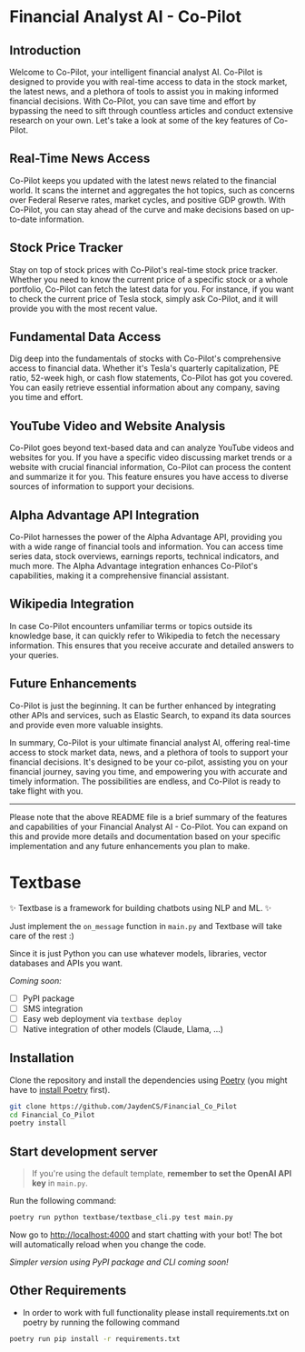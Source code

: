 # Financial Analyst AI - Co-Pilot

## Introduction

Welcome to Co-Pilot, your intelligent financial analyst AI. Co-Pilot is designed to provide you with real-time access to data in the stock market, the latest news, and a plethora of tools to assist you in making informed financial decisions. With Co-Pilot, you can save time and effort by bypassing the need to sift through countless articles and conduct extensive research on your own. Let's take a look at some of the key features of Co-Pilot.

## Real-Time News Access

Co-Pilot keeps you updated with the latest news related to the financial world. It scans the internet and aggregates the hot topics, such as concerns over Federal Reserve rates, market cycles, and positive GDP growth. With Co-Pilot, you can stay ahead of the curve and make decisions based on up-to-date information.

## Stock Price Tracker

Stay on top of stock prices with Co-Pilot's real-time stock price tracker. Whether you need to know the current price of a specific stock or a whole portfolio, Co-Pilot can fetch the latest data for you. For instance, if you want to check the current price of Tesla stock, simply ask Co-Pilot, and it will provide you with the most recent value.

## Fundamental Data Access

Dig deep into the fundamentals of stocks with Co-Pilot's comprehensive access to financial data. Whether it's Tesla's quarterly capitalization, PE ratio, 52-week high, or cash flow statements, Co-Pilot has got you covered. You can easily retrieve essential information about any company, saving you time and effort.

## YouTube Video and Website Analysis

Co-Pilot goes beyond text-based data and can analyze YouTube videos and websites for you. If you have a specific video discussing market trends or a website with crucial financial information, Co-Pilot can process the content and summarize it for you. This feature ensures you have access to diverse sources of information to support your decisions.

## Alpha Advantage API Integration

Co-Pilot harnesses the power of the Alpha Advantage API, providing you with a wide range of financial tools and information. You can access time series data, stock overviews, earnings reports, technical indicators, and much more. The Alpha Advantage integration enhances Co-Pilot's capabilities, making it a comprehensive financial assistant.

## Wikipedia Integration

In case Co-Pilot encounters unfamiliar terms or topics outside its knowledge base, it can quickly refer to Wikipedia to fetch the necessary information. This ensures that you receive accurate and detailed answers to your queries.

## Future Enhancements

Co-Pilot is just the beginning. It can be further enhanced by integrating other APIs and services, such as Elastic Search, to expand its data sources and provide even more valuable insights.

In summary, Co-Pilot is your ultimate financial analyst AI, offering real-time access to stock market data, news, and a plethora of tools to support your financial decisions. It's designed to be your co-pilot, assisting you on your financial journey, saving you time, and empowering you with accurate and timely information. The possibilities are endless, and Co-Pilot is ready to take flight with you.

---
Please note that the above README file is a brief summary of the features and capabilities of your Financial Analyst AI - Co-Pilot. You can expand on this and provide more details and documentation based on your specific implementation and any future enhancements you plan to make.

# Textbase

✨ Textbase is a framework for building chatbots using NLP and ML. ✨

Just implement the `on_message` function in `main.py` and Textbase will take care of the rest :)

Since it is just Python you can use whatever models, libraries, vector databases and APIs you want.

_Coming soon:_

- [ ] PyPI package
- [ ] SMS integration
- [ ] Easy web deployment via `textbase deploy`
- [ ] Native integration of other models (Claude, Llama, ...)

## Installation

Clone the repository and install the dependencies using [Poetry](https://python-poetry.org/) (you might have to [install Poetry](https://python-poetry.org/docs/#installation) first).

```bash
git clone https://github.com/JaydenCS/Financial_Co_Pilot
cd Financial_Co_Pilot	
poetry install
```

## Start development server

> If you're using the default template, **remember to set the OpenAI API key** in `main.py`.

Run the following command:

```bash
poetry run python textbase/textbase_cli.py test main.py
```

Now go to [http://localhost:4000](http://localhost:4000) and start chatting with your bot! The bot will automatically reload when you change the code.

_Simpler version using PyPI package and CLI coming soon!_
## Other Requirements 

- In order to work with full functionality please install requirements.txt on poetry by running the following command

```bash
poetry run pip install -r requirements.txt
```
